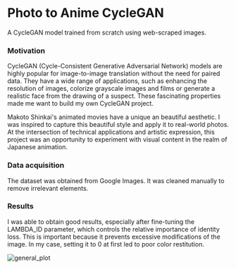 # Photo to Anime CycleGAN

A CycleGAN model trained from scratch using web-scraped images. 

### Motivation

CycleGAN (Cycle-Consistent Generative Adversarial Network) models are highly popular for image-to-image translation without the need for paired data. 
They have a wide range of applications, such as enhancing the resolution of images, colorize grayscale images and films or generate a realistic face from the drawing of a suspect.
These fascinating properties made me want to build my own CycleGAN project. 

Makoto Shinkai's animated movies have a unique an beautiful aesthetic. I was inspired to capture this beautiful style and apply it to real-world photos. 
At the intersection of technical applications and artistic expression, this project was an opportunity to experiment with visual content in the realm of Japanese animation. 

### Data acquisition 

The dataset was obtained from Google Images. It was cleaned manually to remove irrelevant elements.

### Results

I was able to obtain good results, especially after fine-tuning the LAMBDA_ID parameter, which controls the relative importance of identity loss. 
This is important because it prevents excessive modifications of the image. In my case, setting it to 0 at first led to poor color restitution. 


![general_plot](https://github.com/user-attachments/assets/445974c7-a9df-401f-bf87-9a7ec0db6739)

